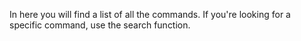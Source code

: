 In here you will find a list of all the commands. If you're looking for a specific command, use the search function.
